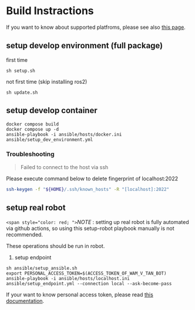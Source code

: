 # Build Instractions

If you want to know about supported platfroms, please see also [this page](supported_platforms.md).

## setup develop environment (full package)

first time

```shell
sh setup.sh
```

not first time (skip installing ros2)

```shell
sh update.sh
```

## setup develop container

```
docker compose build
docker compose up -d
ansible-playbook -i ansible/hosts/docker.ini ansible/setup_dev_environment.yml
```

### Troubleshooting
> Failed to connect to the host via ssh

Please execute command below to delete fingerprint of localhost:2022
```bash
ssh-keygen -f "${HOME}/.ssh/known_hosts" -R "[localhost]:2022"
```
## setup real robot

`<span style="color: red; ">`_NOTE_ : setting up real robot is fully automated via github actions, so using this setup-robot playbook manually is not recommended.

These operations should be run in robot.

1. setup endpoint

```
sh ansible/setup_ansible.sh
export PERSONAL_ACCESS_TOKEN=$(ACCESS_TOKEN_OF_WAM_V_TAN_BOT)
ansible-playbook -i ansible/hosts/localhost.ini ansible/setup_endpoint.yml --connection local --ask-become-pass
```

If your want to know personal access token, please read [this documentation](https://docs.github.com/en/github/authenticating-to-github/keeping-your-account-and-data-secure/creating-a-personal-access-token).
